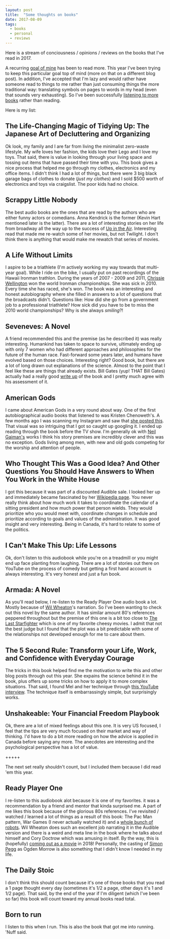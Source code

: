 ```yaml
---
layout: post
title:  "Some thoughts on books"
date: 2017-08-09
tags:
  - books
  - personal
  - reviews
---
```

Here is a stream of conciousness / opinions / reviews on the books that I've
read in 2017.

<!-- more //-->

A recurring [goal of mine](/blog/2017-notes-to-myself) has been to read more.
This year I've been trying to keep this particular goal top of mind (more on
that on a different blog post). In addition, I've accepted that I'm lazy and
would rather have someone read to things to me rather than just consuming things
the more traditional way: translating symbols on pages to words in my head (even
that sounds very exhausting). So I've been successfully [listening to more
books](http://audible.com) rather than reading.

Here is my list:

## The Life-Changing Magic of Tidying Up: The Japanese Art of Decluttering and Organizing

Ok look, my family and I are far from living the minimalist zero-waste
lifestyle. My wife loves her fashion, the kids love their Lego and I love my
toys. That said, there is value in looking through your living space and tossing
out items that have passed their time with you. This book gives a nice process
that helped me go through my clothes, electronics and my office items. I didn't
think I had a lot of things, but there were 3 big black garage bags of clothes
to donate (_just my clothes_) and I sold $500 worth of electronics and toys via
craigslist. The poor kids had no choice.

## Scrappy Little Nobody

The best audio books are the ones that are read by the authors who are either
funny actors or comedians. Anna Kendrick is the former (Kevin Hart mentioned
later is the latter). There are a lot of interesting stories on her life from
broadway all the way up to the success of [Up in the
Air](http://www.imdb.com/title/tt1193138/). Interesting read that made me
re-watch some of her movies, but not Twilight. I don't think there is anything
that would make me rewatch that series of movies.

## A Life Without Limits

I aspire to be a triathlete (I'm actively working my way towards that multi-year
goal). While I ride on the bike, I usually put on past recordings of the Hawaii
Ironman trathlon. During the years of 2007 - 2009 and 2011, [Chrissie
Wellington](https://en.wikipedia.org/wiki/Chrissie_Wellington) won the world
Ironman championships. She was sick in 2010. Every time she has raced, she's
won. The book was an interesting and honest autobiography where she filled in
answers to a lot of questions that the broadcasts didn't. Questions like: How
did she go from a government job to a professional triathlete? How sick did you
have to be to miss the 2010 world championships? Why is she always _smiling_?!

## Seveneves: A Novel

A friend recommended this and the premise (as he described it) was really
interesting. Humankind has taken to space to survive, ultimately ending up with
only 7 women who had different approaches and philosophies for the future of the
human race. Fast-forward some years later, and humans have evolved based on
those choices. Interesting right? Good book, but there are a lot of long drawn
out explanations of the science. Almost to the point that I feel like these are
things that already exists. Bill Gates (yup! THAT Bill Gates) actually had a
really good [write up](https://www.gatesnotes.com/Books/Seveneves) of the book
and I pretty much agree with his assessment of it.

## American Gods

I came about American Gods in a very round about way. One of the first
autobiographical audio books that listened to was Kristen Chenoweth's. A few
months ago I was scanning my Instagram and saw that [she posted
this](https://www.instagram.com/p/BS6KSTvg_5D/). That visual was so intriguing
that I got so caught up googling it. I ended up reading through the book before
the TV show. I'm generally ok with [Neil
Gaiman's](https://www.google.ca/search?q=neil+gaiman) works I think his story
premises are incredibly clever and this was no exception. Gods living among men,
with new and old gods competing for the worship and attention of people.

## Who Thought This Was a Good Idea? And Other Questions You Should Have Answers to When You Work in the White House

I got this because it was part of a discounted Audible sale. I looked her up and
immediately became fascinated by her [Wikipedia
page](https://en.wikipedia.org/wiki/Alyssa_Mastromonaco). You never really think
about how much work it takes to coordinate the calendar of a sitting president
and how much power that person wields. They would prioritize who you would meet
with, coordinate changes in schedule and prioritize according to goals and
values of the administration. It was good insight and very interesting. Being in
Canada, it's hard to relate to some of the politics.

## I Can't Make This Up: Life Lessons

Ok, don't listen to this audiobook while you're on a treadmill or you might end
up face planting from laughing. There are a lot of stories out there on YouTube
on the process of comedy but getting a first hand account is always interesting.
It's very honest and just a fun book.

## Armada: A Novel

As you'll read below, I re-listen to the Ready Player One audio book a lot.
Mostly because of [Wil Wheaton](http://www.imdb.com/name/nm0000696/)'s
narration. So I've been wanting to check out this novel by the same author. It
has similar amount 80's references peppered throughout but the premise of this
one is a bit too close to [The Last
Starfighter](http://www.imdb.com/title/tt0087597/) which is one of my favorite
cheesy movies. I admit that not the best judge but I found that the plot was a
bit predictable with some of the relationships not developed enough for me to
care about them.

## The 5 Second Rule: Transform your Life, Work, and Confidence with Everyday Courage

The tricks in this book helped find me the motivation to write this and other
blog posts through out this year. She expains the science behind it in the book,
plus offers up some tricks on how to apply it to more complex situations. That
said, I found Mel and her technique through [this YouTube
interview](https://www.youtube.com/watch?v=supVPLOHWPg). The technique itself is
embarrassingly simple, but surprisingly works. 

## Unshakeable: Your Financial Freedom Playbook

Ok, there are a lot of mixed feelings about this one. It is very US focused, I
feel that the tips are very much focused on their market and way of thinking.
I'd have to do a bit more reading on how the advice is applied in Canada before
saying any more. The anecdotes are interesting and the psychological perspective
has a lot of value.

+++++

The next set really shouldn't count, but I included them because I did read 'em
this year.

## Ready Player One

I re-listen to this audiobook alot because it is one of my favorites. it was a
recommendation by a friend and mentor that kinda surprised me. A part of me
likes this book because of the glorious 80s references. I've revisited / watched
/ learned a lot of things as a result of this book: The Pac Man pattern, War
Games (I never actually watched it) and a [whole bunch of
robots](http://i.imgur.com/5ZZhYXb.png). Wil Wheaton does such an excellent job
narrating it in the Audible version and there is a weird and meta line in the
book where he talks about himself and Cory Doctrow which was amusing in itself.
By the way, this is (hopefully) [coming out as a
movie](http://www.imdb.com/title/tt1677720/) in 2018! Personally, the casting of
[Simon Pegg](http://www.imdb.com/name/nm0670408) as Ogden Morrow is also
something that I didn't know I needed in my life.

## The Daily Stoic

I don't think this should count because it's one of those books that you read a
1 page thought every day (sometimes it's 1/2 a page, other days it's 1 and 1/2
page). That said, by the end of the year if I'm diligent (which I've been so
far) this book will count toward my annual books read total. 

## Born to run

I listen to this when I run. This is also the book that got me into running.
'Nuff said.
